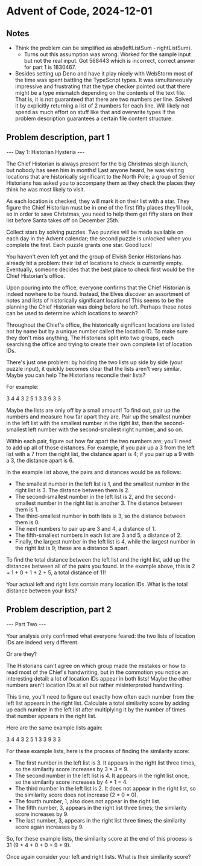 # Advent of Code, 2024-12-01

## Notes
- Think the problem can be simplified as abs(leftListSum - rightListSum).
  - Turns out this assumption was wrong. Worked for the sample input but not 
    the real input. Got 568443 which is incorrect, correct answer for part 1 
    is 1830467. 
- Besides setting up Deno and have it play nicely with WebStorm most of the 
  time was spent battling the TypeScript types. It was simultaneously 
  impressive and frustrating that the type checker pointed out that there 
  might be a type mismatch depending on the contents of the text file. That 
  is, it is not guaranteed that there are two numbers per line. Solved it by 
  explicitly returning a list of 2 numbers for each line. Will likely not 
  spend as much effort on stuff like that and overwrite types if the problem 
  description guarantees a certain file content structure.

## Problem description, part 1
--- Day 1: Historian Hysteria ---

The Chief Historian is always present for the big Christmas sleigh launch, but 
nobody has seen him in months! Last anyone heard, he was visiting locations 
that are historically significant to the North Pole; a group of Senior 
Historians has asked you to accompany them as they check the places they think 
he was most likely to visit.

As each location is checked, they will mark it on their list with a star. They 
figure the Chief Historian must be in one of the first fifty places they'll 
look, so in order to save Christmas, you need to help them get fifty stars on 
their list before Santa takes off on December 25th.

Collect stars by solving puzzles. Two puzzles will be made available on each 
day in the Advent calendar; the second puzzle is unlocked when you complete the 
first. Each puzzle grants one star. Good luck!

You haven't even left yet and the group of Elvish Senior Historians has already 
hit a problem: their list of locations to check is currently empty. Eventually, 
someone decides that the best place to check first would be the Chief 
Historian's office.

Upon pouring into the office, everyone confirms that the Chief Historian is 
indeed nowhere to be found. Instead, the Elves discover an assortment of notes 
and lists of historically significant locations! This seems to be the planning 
the Chief Historian was doing before he left. Perhaps these notes can be used 
to determine which locations to search?

Throughout the Chief's office, the historically significant locations are 
listed not by name but by a unique number called the location ID. To make sure 
they don't miss anything, The Historians split into two groups, each searching 
the office and trying to create their own complete list of location IDs.

There's just one problem: by holding the two lists up side by side (your puzzle 
input), it quickly becomes clear that the lists aren't very similar. Maybe you 
can help The Historians reconcile their lists?

For example:

3   4
4   3
2   5
1   3
3   9
3   3

Maybe the lists are only off by a small amount! To find out, pair up the 
numbers and measure how far apart they are. Pair up the smallest number in the 
left list with the smallest number in the right list, then the second-smallest 
left number with the second-smallest right number, and so on.

Within each pair, figure out how far apart the two numbers are; you'll need to 
add up all of those distances. For example, if you pair up a 3 from the left 
list with a 7 from the right list, the distance apart is 4; if you pair up a 9 
with a 3, the distance apart is 6.

In the example list above, the pairs and distances would be as follows:

 - The smallest number in the left list is 1, and the smallest number in the 
   right list is 3. The distance between them is 2.
 - The second-smallest number in the left list is 2, and the second-smallest 
   number in the right list is another 3. The distance between them is 1.
 - The third-smallest number in both lists is 3, so the distance between them 
   is 0.
 - The next numbers to pair up are 3 and 4, a distance of 1.
 - The fifth-smallest numbers in each list are 3 and 5, a distance of 2.
 - Finally, the largest number in the left list is 4, while the largest 
   number in the right list is 9; these are a distance 5 apart.

To find the total distance between the left list and the right list, add up the 
distances between all of the pairs you found. In the example above, this is 
2 + 1 + 0 + 1 + 2 + 5, a total distance of 11!

Your actual left and right lists contain many location IDs. What is the total 
distance between your lists?

## Problem description, part 2
--- Part Two ---

Your analysis only confirmed what everyone feared: the two lists of location 
IDs are indeed very different.

Or are they?

The Historians can't agree on which group made the mistakes or how to read most 
of the Chief's handwriting, but in the commotion you notice an interesting 
detail: a lot of location IDs appear in both lists! Maybe the other numbers 
aren't location IDs at all but rather misinterpreted handwriting.

This time, you'll need to figure out exactly how often each number from the 
left list appears in the right list. Calculate a total similarity score by 
adding up each number in the left list after multiplying it by the number of 
times that number appears in the right list.

Here are the same example lists again:

3   4
4   3
2   5
1   3
3   9
3   3

For these example lists, here is the process of finding the similarity score:

- The first number in the left list is 3. It appears in the right list three 
  times, so the similarity score increases by 3 * 3 = 9.
- The second number in the left list is 4. It appears in the right list once, 
  so the similarity score increases by 4 * 1 = 4.
- The third number in the left list is 2. It does not appear in the right 
  list, so the similarity score does not increase (2 * 0 = 0).
- The fourth number, 1, also does not appear in the right list.
- The fifth number, 3, appears in the right list three times; the similarity 
  score increases by 9.
- The last number, 3, appears in the right list three times; the similarity 
  score again increases by 9.

So, for these example lists, the similarity score at the end of this process is 
31 (9 + 4 + 0 + 0 + 9 + 9).

Once again consider your left and right lists. What is their similarity score?